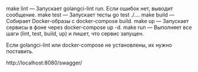 make lint — Запускает golangci-lint run. Если ошибок нет, выводит сообщение.
make test — Запускает тесты go test ./....
make build — Собирает Docker-образы с docker-compose build.
make up — Запускает сервисы в фоне через docker-compose up -d.
make run — Выполняет все шаги (lint, test, build, up) и пишет, что сервис запущен.

Если golangci-lint или docker-compose не установлены, их нужно поставить.

http://localhost:8080/swagger/